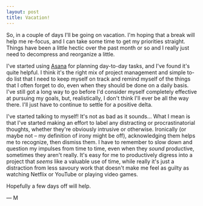 ```yaml
---
layout: post
title: Vacation!
---
```

So, in a couple of days I'll be going on vacation. I'm hoping that a break will
help me re-focus, and I can take some time to get my priorities straight. Things
have been a little hectic over the past month or so and I really just need to
decompress and reorganize a little.

I've started using [Asana](https://asana.com/) for planning day-to-day tasks,
and I've found it's quite helpful. I think it's the right mix of project
management and simple to-do list that I need to keep myself on track and remind
myself of the things that I often forget to do, even when they should be done on
a daily basis. I've still got a long way to go before I'd consider myself
completely effective at pursuing my goals, but, realistically, I don't think
I'll ever be all the way there. I'll just have to continue to settle for a
positive delta.

I've started talking to myself! It's not as bad as it sounds... What I mean is
that I've started making an effort to label any distracting or procrastinatorial
thoughts, whether they're obviously intrusive or otherwise. Ironically (or
maybe not – my definition of irony might be off), acknowledging them helps me
to recognize, then dismiss them. I have to remember to slow down and question my
impulses from time to time, even when they _sound_ productive, sometimes they
aren't really. It's easy for me to productively digress into a project that
_seems_ like a valuable use of time, while really it's just a distraction from
less savoury work that doesn't make me feel as guilty as watching Netflix or
YouTube or playing video games.

Hopefully a few days off will help.

— M
